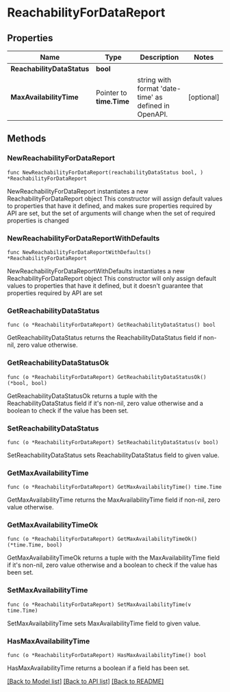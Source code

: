 # ReachabilityForDataReport

## Properties

Name | Type | Description | Notes
------------ | ------------- | ------------- | -------------
**ReachabilityDataStatus** | **bool** |  | 
**MaxAvailabilityTime** | Pointer to **time.Time** | string with format &#39;date-time&#39; as defined in OpenAPI. | [optional] 

## Methods

### NewReachabilityForDataReport

`func NewReachabilityForDataReport(reachabilityDataStatus bool, ) *ReachabilityForDataReport`

NewReachabilityForDataReport instantiates a new ReachabilityForDataReport object
This constructor will assign default values to properties that have it defined,
and makes sure properties required by API are set, but the set of arguments
will change when the set of required properties is changed

### NewReachabilityForDataReportWithDefaults

`func NewReachabilityForDataReportWithDefaults() *ReachabilityForDataReport`

NewReachabilityForDataReportWithDefaults instantiates a new ReachabilityForDataReport object
This constructor will only assign default values to properties that have it defined,
but it doesn't guarantee that properties required by API are set

### GetReachabilityDataStatus

`func (o *ReachabilityForDataReport) GetReachabilityDataStatus() bool`

GetReachabilityDataStatus returns the ReachabilityDataStatus field if non-nil, zero value otherwise.

### GetReachabilityDataStatusOk

`func (o *ReachabilityForDataReport) GetReachabilityDataStatusOk() (*bool, bool)`

GetReachabilityDataStatusOk returns a tuple with the ReachabilityDataStatus field if it's non-nil, zero value otherwise
and a boolean to check if the value has been set.

### SetReachabilityDataStatus

`func (o *ReachabilityForDataReport) SetReachabilityDataStatus(v bool)`

SetReachabilityDataStatus sets ReachabilityDataStatus field to given value.


### GetMaxAvailabilityTime

`func (o *ReachabilityForDataReport) GetMaxAvailabilityTime() time.Time`

GetMaxAvailabilityTime returns the MaxAvailabilityTime field if non-nil, zero value otherwise.

### GetMaxAvailabilityTimeOk

`func (o *ReachabilityForDataReport) GetMaxAvailabilityTimeOk() (*time.Time, bool)`

GetMaxAvailabilityTimeOk returns a tuple with the MaxAvailabilityTime field if it's non-nil, zero value otherwise
and a boolean to check if the value has been set.

### SetMaxAvailabilityTime

`func (o *ReachabilityForDataReport) SetMaxAvailabilityTime(v time.Time)`

SetMaxAvailabilityTime sets MaxAvailabilityTime field to given value.

### HasMaxAvailabilityTime

`func (o *ReachabilityForDataReport) HasMaxAvailabilityTime() bool`

HasMaxAvailabilityTime returns a boolean if a field has been set.


[[Back to Model list]](../README.md#documentation-for-models) [[Back to API list]](../README.md#documentation-for-api-endpoints) [[Back to README]](../README.md)


